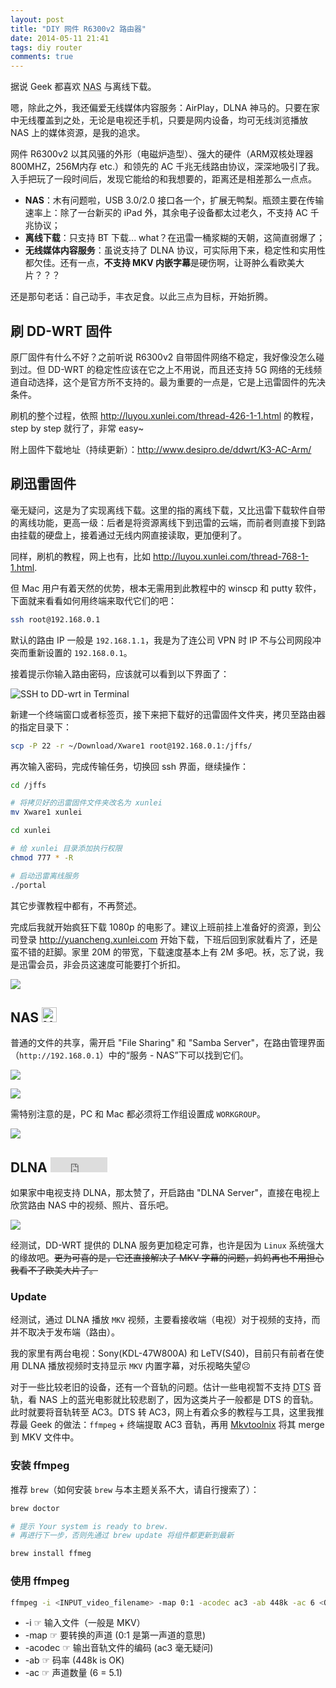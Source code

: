 ```yaml
---
layout: post
title: "DIY 网件 R6300v2 路由器"
date: 2014-05-11 21:41
tags: diy router
comments: true
---
```


据说 Geek 都喜欢 <abbr title="Network Attached Storage">NAS</abbr> 与离线下载。

嗯，除此之外，我还偏爱无线媒体内容服务：AirPlay，DLNA 神马的。只要在家中无线覆盖到之处，无论是电视还手机，只要是网内设备，均可无线浏览播放 NAS 上的媒体资源，是我的追求。

网件 R6300v2 以其风骚的外形（电磁炉造型）、强大的硬件（ARM双核处理器800MHZ，256M内存 etc.）和领先的 AC 千兆无线路由协议，深深地吸引了我。入手把玩了一段时间后，发现它能给的和我想要的，距离还是相差那么一点点。

-   **NAS**：木有问题啦，USB 3.0/2.0 接口各一个，扩展无鸭梨。瓶颈主要在传输速率上：除了一台新买的 iPad 外，其余电子设备都太过老久，不支持 AC 千兆协议；
-   **离线下载**：只支持 BT 下载... what？在迅雷一桶浆糊的天朝，这简直弱爆了；
-   **无线媒体内容服务**：虽说支持了 DLNA 协议，可实际用下来，稳定性和实用性都欠佳。还有一点，**不支持 MKV 内嵌字幕**是硬伤啊，让哥肿么看欧美大片？？？

还是那句老话：自己动手，丰衣足食。以此三点为目标，开始折腾。

## 刷 DD-WRT 固件
原厂固件有什么不好？之前听说 R6300v2 自带固件网络不稳定，我好像没怎么碰到过。但 DD-WRT 的稳定性应该在它之上不用说，而且还支持 5G 网络的无线频道自动选择，这个是官方所不支持的。最为重要的一点是，它是上迅雷固件的先决条件。

刷机的整个过程，依照 http://luyou.xunlei.com/thread-426-1-1.html 的教程，step by step 就行了，非常 easy~

附上固件下载地址（持续更新）：http://www.desipro.de/ddwrt/K3-AC-Arm/

## 刷迅雷固件
毫无疑问，这是为了实现离线下载。这里的指的离线下载，又比迅雷下载软件自带的离线功能，更高一级：后者是将资源离线下到迅雷的云端，而前者则直接下到路由挂载的硬盘上，接着通过无线内网直接读取，更加便利了。

同样，刷机的教程，网上也有，比如 http://luyou.xunlei.com/thread-768-1-1.html.

但 Mac 用户有着天然的优势，根本无需用到此教程中的 winscp 和 putty 软件，下面就来看看如何用终端来取代它们的吧：

``` bash
ssh root@192.168.0.1
```

默认的路由 IP 一般是 `192.168.1.1`，我是为了连公司 VPN 时 IP 不与公司网段冲突而重新设置的 `192.168.0.1`。

接着提示你输入路由密码，应该就可以看到以下界面了：

![SSH to DD-wrt in Terminal](http://i93.photobucket.com/albums/l57/ShakeSpace/Photobucket%20Desktop%20-%20WuMacBookPro/Photobucket/ssh_zps5ef42e95.png)

新建一个终端窗口或者标签页，接下来把下载好的迅雷固件文件夹，拷贝至路由器的指定目录下：

``` bash
scp -P 22 -r ~/Download/Xware1 root@192.168.0.1:/jffs/
```

再次输入密码，完成传输任务，切换回 ssh 界面，继续操作：

``` bash
cd /jffs

# 将拷贝好的迅雷固件文件夹改名为 xunlei
mv Xware1 xunlei

cd xunlei

# 给 xunlei 目录添加执行权限
chmod 777 * -R

# 启动迅雷离线服务
./portal
```

其它步骤教程中都有，不再赘述。

完成后我就开始疯狂下载 1080p 的电影了。建议上班前挂上准备好的资源，到公司登录 http://yuancheng.xunlei.com 开始下载，下班后回到家就看片了，还是蛮不错的赶脚。家里 20M 的带宽，下载速度基本上有 2M 多吧。袄，忘了说，我是迅雷会员，非会员这速度可能要打个折扣。

![](http://i93.photobucket.com/albums/l57/ShakeSpace/Photobucket%20Desktop%20-%20WuMacBookPro/Photobucket/QQ20140429-12x_zps9f86c594.png)

## NAS <img style="display:inline;" src="http://www.iconsdb.com/icons/preview/caribbean-blue/nas-xxl.png" width="24" height="24" alt="NAS icon">
普通的文件的共享，需开启 "File Sharing" 和 "Samba Server"，在路由管理界面（`http://192.168.0.1`）中的“服务 - NAS”下可以找到它们。

![](http://i93.photobucket.com/albums/l57/ShakeSpace/Photobucket%20Desktop%20-%20WuMacBookPro/Photobucket/filesharing_zpsa41ea46a.png)

![](http://i93.photobucket.com/albums/l57/ShakeSpace/Photobucket%20Desktop%20-%20WuMacBookPro/Photobucket/sambaserver_zpsb8360052.png)

需特别注意的是，PC 和 Mac 都必须将工作组设置成 `WORKGROUP`。

![](http://i93.photobucket.com/albums/l57/ShakeSpace/Photobucket%20Desktop%20-%20WuMacBookPro/Photobucket/workgroup_zps90ee0444.png)

## DLNA <embed src="http://upload.wikimedia.org/wikipedia/en/f/f0/Dlna.svg" width="91" height="24" type="image/svg+xml" codebase="http://www.adobe.com/svg/viewer/install">
如果家中电视支持 DLNA，那太赞了，开启路由 "DLNA Server"，直接在电视上欣赏路由 NAS 中的视频、照片、音乐吧。

![](http://i93.photobucket.com/albums/l57/ShakeSpace/Photobucket%20Desktop%20-%20WuMacBookPro/Photobucket/dlnaserver_zpsb8902bcb.png) 

经测试，DD-WRT 提供的 DLNA 服务更加稳定可靠，也许是因为 `Linux` 系统强大的缘故吧。~~更为可喜的是，它还直接解决了 MKV 字幕的问题，妈妈再也不用担心我看不了欧美大片了。~~

### Update
经测试，通过 DLNA 播放 `MKV` 视频，主要看接收端（电视）对于视频的支持，而并不取决于发布端（路由）。

我的家里有两台电视：Sony(KDL-47W800A) 和 LeTV(S40)，目前只有前者在使用 DLNA 播放视频时支持显示 `MKV` 内置字幕，对乐视略失望☹

对于一些比较老旧的设备，还有一个音轨的问题。估计一些电视暂不支持 <abbr title="Digital Theater Systems">DTS</abbr> 音轨，看 NAS 上的蓝光电影就比较悲剧了，因为这类片子一般都是 DTS 的音轨。此时就要将音轨转至 AC3。DTS 转 AC3，网上有着众多的教程与工具，这里我推荐最 Geek 的做法：`ffmpeg` + 终端提取 AC3 音轨，再用 [Mkvtoolnix](http://www.bunkus.org/videotools/mkvtoolnix/) 将其 merge 到 MKV 文件中。

### 安装 ffmpeg
推荐 `brew`（如何安装 `brew` 与本主题关系不大，请自行搜索了）：

``` bash
brew doctor

# 提示 Your system is ready to brew.
# 再进行下一步，否则先通过 brew update 将组件都更新到最新

brew install ffmeg
```

### 使用 ffmpeg

``` bash
ffmpeg -i <INPUT_video_filename> -map 0:1 -acodec ac3 -ab 448k -ac 6 <OUTPUT_audio_filename>.ac3
```

-   -i ☞ 输入文件（一般是 MKV）
-   -map ☞ 要转换的声道 (0:1 是第一声道的意思)
-   -acodec ☞ 输出音轨文件的编码 (ac3 毫无疑问)
-   -ab ☞ 码率 (448k is OK)
-   -ac ☞ 声道数量 (6 = 5.1)
